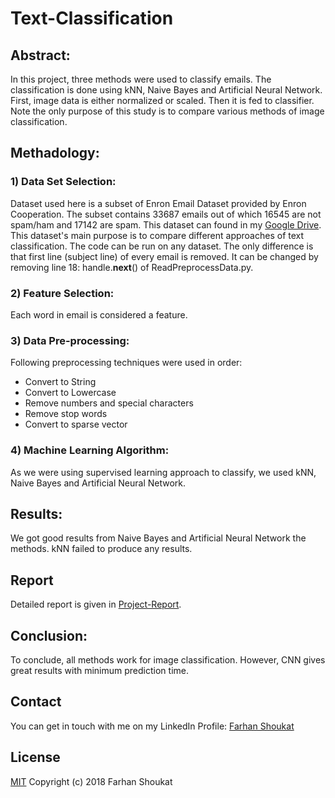 # Text-Classification


## Abstract:
In this project, three methods were used to classify emails. The classification is done using kNN, Naive Bayes and Artificial Neural Network. First, image data is either normalized or scaled. Then it is fed to classifier. Note the only purpose of this study is to compare various methods of image classification.


## Methadology:

### 1) Data Set Selection:
Dataset used here is a subset of Enron Email Dataset provided by Enron Cooperation. The subset contains 33687 emails out of which 16545 are not spam/ham and 17142 are spam. This dataset can found in my [Google Drive](https://drive.google.com/open?id=18TVvrPHDs-8Ww7kPbZpJH-5Vuuol2H_X). This dataset's main purpose is to compare different approaches of text classification. The code can be run on any dataset. The only difference is that first line (subject line) of every email is removed. It can be changed by removing line 18: handle.__next__() of ReadPreprocessData.py.

### 2) Feature Selection:
Each word in email is considered a feature.

### 3) Data Pre-processing:
Following preprocessing techniques were used in order:
* Convert to String
* Convert to Lowercase
* Remove numbers and special characters
* Remove stop words
* Convert to sparse vector

### 4) Machine Learning Algorithm:
As we were using supervised learning approach to classify, we used kNN, Naive Bayes and Artificial Neural Network.

## Results:
We got good results from Naive Bayes and Artificial Neural Network the methods. kNN failed to produce any results.

## Report
Detailed report is given in [Project-Report](../master/Project-Report.docx).


## Conclusion:
To conclude, all methods work for image classification. However, CNN gives great results with minimum prediction time.


## Contact
You can get in touch with me on my LinkedIn Profile: [Farhan Shoukat](https://www.linkedin.com/in/farhan-shoukat-782542167/)


## License
[MIT](../master/LICENSE)
Copyright (c) 2018 Farhan Shoukat
